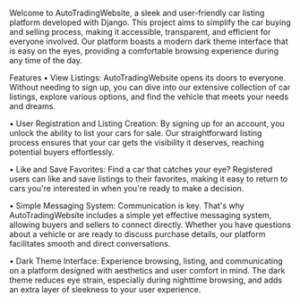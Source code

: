Welcome to AutoTradingWebsite, a sleek and user-friendly car listing platform developed with Django. This project aims to simplify the car buying and selling process, making it accessible, transparent, and efficient for everyone involved. Our platform boasts a modern dark theme interface that is easy on the eyes, providing a comfortable browsing experience during any time of the day.

Features
• View Listings: AutoTradingWebsite opens its doors to everyone. Without needing to sign up, you can dive into our extensive collection of car listings, explore various options, and find the vehicle that meets your needs and dreams.

• User Registration and Listing Creation: By signing up for an account, you unlock the ability to list your cars for sale. Our straightforward listing process ensures that your car gets the visibility it deserves, reaching potential buyers effortlessly.

• Like and Save Favorites: Find a car that catches your eye? Registered users can like and save listings to their favorites, making it easy to return to cars you're interested in when you're ready to make a decision.

• Simple Messaging System: Communication is key. That's why AutoTradingWebsite includes a simple yet effective messaging system, allowing buyers and sellers to connect directly. Whether you have questions about a vehicle or are ready to discuss purchase details, our platform facilitates smooth and direct conversations.

• Dark Theme Interface: Experience browsing, listing, and communicating on a platform designed with aesthetics and user comfort in mind. The dark theme reduces eye strain, especially during nighttime browsing, and adds an extra layer of sleekness to your user experience.



